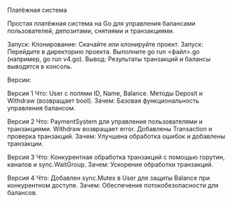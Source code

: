 
Платёжная система

Простая платёжная система на Go для управления балансами пользователей, депозитами, снятиями и транзакциями.



Запуск:
Клонирование: Скачайте или клонируйте проект.
Запуск:
Перейдите в директорию проекта.
Выполните go run <файл>.go (например, go run v4.go).
Вывод: Результаты транзакций и балансы выводятся в консоль.



Версии:

Версия 1
Что: User с полями ID, Name, Balance. Методы Deposit и Withdraw (возвращает bool).
Зачем: Базовая функциональность управления балансом.

Версия 2
Что: PaymentSystem для управления пользователями и транзакциями. Withdraw возвращает error. Добавлены Transaction и проверка транзакций.
Зачем: Улучшена обработка ошибок и добавлены транзакции.

Версия 3
Что: Конкурентная обработка транзакций с помощью горутин, каналов и sync.WaitGroup.
Зачем: Ускорение обработки транзакций.

Версия 4
Что: Добавлен sync.Mutex в User для защиты Balance при конкурентном доступе.
Зачем: Обеспечение потокобезопасности для балансов.



